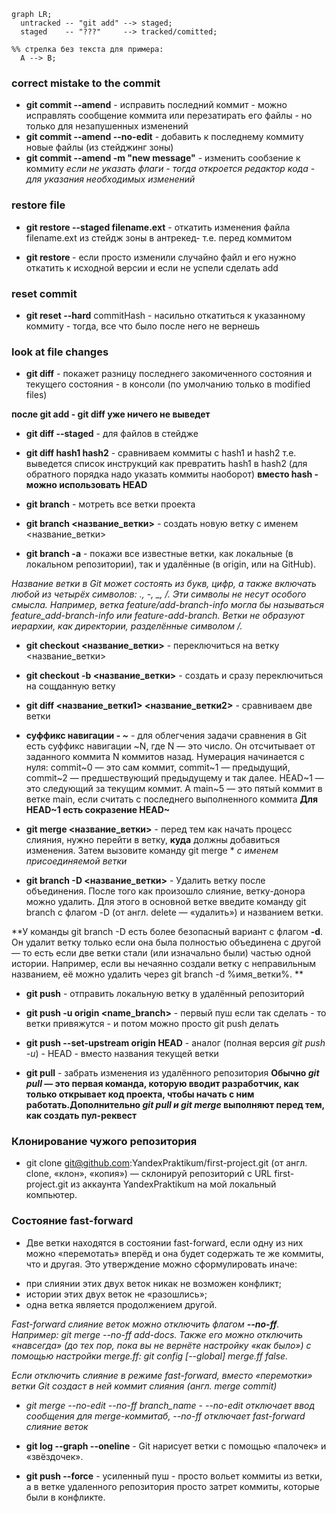 ```mermaid
graph LR;
  untracked -- "git add" --> staged;
  staged    -- "???"     --> tracked/comitted;

%% стрелка без текста для примера: 
  A --> B;
``` 

### correct mistake to the commit
* **git commit --amend**  -  исправить последний коммит - можно исправлять сообщение коммита или перезатирать его файлы - но только для незапушенных изменений
* **git commit --amend --no-edit**  - добавить к последнему коммиту новые файлы (из стейджинг зоны)
* **git commit --amend -m "new message"**  - изменить сообзение к коммиту
*если не указать флаги - тогда откроется редактор кода - для указания необходимых изменений* 

### restore file
* **git restore --staged filename.ext** - откатить изменения файла filename.ext из стейдж зоны в антрекед- т.е. перед коммитом

* **git restore <file>** - если просто изменили случайно файл и его нужно откатить к исходной версии и если не успели сделать add


### reset commit
* **git reset --hard** commitHash - насильно откатиться к указанному коммиту - тогда, все что было после него не вернешь

### look at file changes
* **git diff** - покажет разницу последнего закомиченного состояния и текущего состояния - в консоли (по умолчанию только в modified files)

**после git add - git diff уже ничего не выведет**
* **git diff --staged** - для файлов в стейдже

* **git diff hash1 hash2** - сравниваем коммиты с hash1 и hash2 т.е. выведется список инструкций как превратить hash1 в hash2 (для обратного порядка надо указать коммиты наоборот)
**вместо hash - можно использовать HEAD**

* **git branch** - мотреть все ветки проекта

* **git branch <название_ветки>** - создать новую ветку с именем <название_ветки>

* **git branch -a**  - покажи все известные ветки, как локальные (в локальном репозитории), так и удалённые (в origin, или на GitHub).


*Название ветки в Git может состоять из букв, цифр, а также включать любой из четырёх символов: ., -, _, /. Эти символы не несут особого смысла. Например, ветка feature/add-branch-info могла бы называться feature_add-branch-info или feature-add-branch. Bетки не образуют иерархии, как директории, разделённые символом /.*

* **git checkout <название_ветки>**  - переключиться на ветку <название_ветки>

* **git checkout -b <название_ветки>**  - создать и сразу переключиться на сощданную ветку

* **git diff <название_ветки1> <название_ветки2>**  - сравниваем две ветки

* **суффикс навигации - _~_** - для облегчения задачи сравнения в Git есть суффикс навигации ~N, где N — это число. Он отсчитывает от заданного коммита N коммитов назад. Нумерация начинается с нуля: commit~0 — это сам коммит, commit~1 — предыдущий, commit~2 — предшествующий предыдущему и так далее. HEAD~1 — это следующий за текущим коммит. А main~5 — это пятый коммит в ветке main, если считать с последнего выполненного коммита
**Для HEAD~1 есть сокразение HEAD~**

* **git merge <название_ветки>**  - перед тем как начать процесс слияния, нужно перейти в ветку, __куда__ должны добавиться изменения. Затем вызовите команду git merge * *с именем присоединяемой ветки*

* **git branch -D <название_ветки>** - Удалить ветку после объединения. После того как произошло слияние, ветку-донора можно удалить. Для этого в основной ветке введите команду git branch с флагом -D (от англ. delete — «удалить») и названием ветки.

**У команды git branch -D есть более безопасный вариант с флагом __-d__. Он удалит ветку только если она была полностью объединена с другой — то есть если две ветки стали (или изначально были) частью одной истории. Например, если вы нечаянно создали ветку с неправильным названием, её можно удалить через git branch -d %имя_ветки%. **

* **git push** - отправить локальную ветку в удалённый репозиторий
* **git push -u origin <name_branch>** - первый пуш если так сделать - то ветки привяжутся - и потом можно просто git push делать
* **git push --set-upstream origin HEAD** - аналог (полная версия _git push -u_) - HEAD - вместо названия текущей ветки 

* **git pull** - забрать изменения из удалённого репозитория
**Обычно *git pull* — это первая команда, которую вводит разработчик, как только открывает код проекта, чтобы начать с ним работать.Дополнительно *git pull и git merge* выполняют перед тем, как создать пул-реквест**

### Клонирование чужого репозитория
* git clone git@github.com:YandexPraktikum/first-project.git (от англ. clone, «клон», «копия») — склонируй репозиторий с URL first-project.git из аккаунта YandexPraktikum на мой локальный компьютер.

### Состояние fast-forward
* Две ветки находятся в состоянии fast-forward, если одну из них можно «перемотать» вперёд и она будет содержать те же коммиты, что и другая. Это утверждение можно сформулировать иначе:
- при слиянии этих двух веток никак не возможен конфликт;
- истории этих двух веток не «разошлись»;
- одна ветка является продолжением другой.

*Fast-forward слияние веток можно отключить флагом __--no-ff__. Например: git merge --no-ff add-docs. Также его можно отключить «навсегда» (до тех пор, пока вы не вернёте настройку «как было») с помощью настройки merge.ff: git config [--global] merge.ff false.*

*Если отключить слияние в режиме fast-forward, вместо «перемотки» ветки Git создаст в ней коммит слияния (англ. merge commit)*

* *git merge --no-edit --no-ff branch_name - --no-edit отключает ввод сообщения для merge-коммитаб, --no-ff отключает fast-forward слияние веток*

* **git log --graph --oneline** - Git нарисует ветки с помощью «палочек» и «звёздочек».

* **git push --force** - усиленный пуш - просто вольет коммиты из ветки, а в ветке удаленного репозитория просто затрет коммиты, которые были в конфликте.
